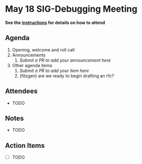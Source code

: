 # May 18 SIG-Debugging Meeting

**See the [instructions](../README.md) for details on how to attend**

## Agenda

1. Opening, welcome and roll call
1. Announcements
    1. _Submit a PR to add your announcement here_
1. Other agenda items
    1. _Submit a PR to add your item here_
    2. (fitzgen) are we ready to begin drafting an rfc?

## Attendees

* TODO

## Notes

* TODO

## Action Items

* [ ] TODO
